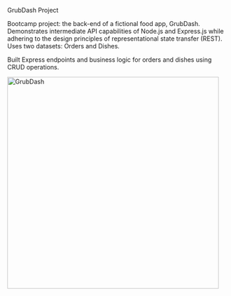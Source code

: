 GrubDash Project

Bootcamp project: the back-end of a fictional food app, GrubDash. Demonstrates intermediate API capabilities of Node.js and Express.js while adhering to the design principles of representational state transfer (REST). Uses two datasets: Orders and Dishes.

Built Express endpoints and business logic for orders and dishes using CRUD operations.

<img width="483" alt="GrubDash" src="https://user-images.githubusercontent.com/83019759/140238808-30d90109-2b50-4564-919c-ecb1c714cbc0.png">
